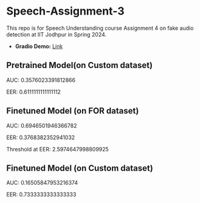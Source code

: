 # Speech-Assignment-3
This repo is for Speech Understanding course Assignment 4 on fake audio detection at IIT Jodhpur in Spring 2024.
- **Gradio Demo:** [Link]([(https://huggingface.co/spaces/iiserkbikram/Audio-DeepFake)])


## Pretrained Model(on Custom dataset)
AUC: 0.3576023391812866

EER: 0.6111111111111112


## Finetuned Model (on FOR dataset)
AUC: 0.6946501946366782

EER: 0.3768382352941032

Threshold at EER: 2.5974647998809925

## Finetuned Model (on Custom dataset)
AUC: 0.16505847953216374

EER: 0.7333333333333333
